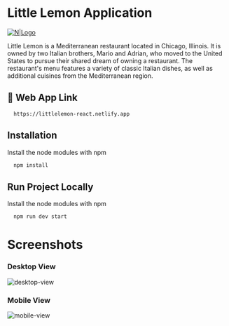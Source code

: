 # Little Lemon Application

[![N|Logo](https://res.cloudinary.com/dqab7rimk/image/upload/v1701624757/little-lemon-project/litte-lemon-react_ddxs5e.png)](https://littlelemon-react.netlify.app)

Little Lemon is a Mediterranean restaurant located in Chicago, Illinois. It is owned by two Italian brothers, Mario and Adrian, who moved to the United States to pursue their shared dream of owning a restaurant. The restaurant's menu features a variety of classic Italian dishes, as well as additional cuisines from the Mediterranean region.

## 🔗 Web App Link
```
  https://littlelemon-react.netlify.app
```

## Installation
Install the node modules with npm
```bash
  npm install
```

## Run Project Locally
Install the node modules with npm
```bash
  npm run dev start
```

# Screenshots

### Desktop View

![desktop-view](https://res.cloudinary.com/dqab7rimk/image/upload/v1701624760/little-lemon-project/desktop-view_w1y8rm.png)

### Mobile View

![mobile-view](https://res.cloudinary.com/dqab7rimk/image/upload/v1701624789/little-lemon-project/mobile-view_wjzcvs.png)
